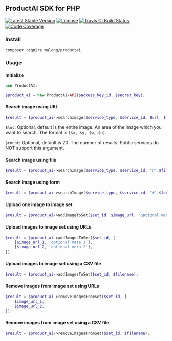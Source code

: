 ## ProductAI SDK for PHP

[![Latest Stable Version](https://poser.pugx.org/malong/productai/v/stable)](https://packagist.org/packages/malong/productai)
[![License](https://img.shields.io/github/license/MalongTech/productai-php-sdk.svg)](https://github.com/MalongTech/productai-php-sdk/blob/master/LICENSE)
[![Travis CI Build Status](https://travis-ci.org/MalongTech/productai-php-sdk.svg?branch=master)](https://travis-ci.org/MalongTech/productai-php-sdk)
[![Code Coverage](https://codecov.io/gh/MalongTech/productai-php-sdk/branch/master/graph/badge.svg)](https://codecov.io/gh/MalongTech/productai-php-sdk)

### Install

```shell
composer require malong/productai
```

### Usage

#### Initialize

```php
use ProductAI;

$product_ai = new ProductAI\API($access_key_id, $secret_key);
```

#### Search image using URL

```php
$result = $product_ai->searchImage($service_type, $service_id, $url, $loc, $count);
```

```$loc```: Optional, default is the entire image. An area of the image which you want to search. The format is ```[$x, $y, $w, $h]```.

```$count```: Optional, default is 20. The number of results. Public services do NOT support this argument.

#### Search image using file

```php
$result = $product_ai->searchImage($service_type, $service_id, '@'.$filename, $loc, $count);
```

#### Search image using form

```php
$result = $product_ai->searchImage($service_type, $service_id, '#'.$form_name, $loc, $count);
```

#### Upload one image to image set

```php
$result = $product_ai->addImageToSet($set_id, $image_url, 'optional meta');
```

#### Upload images to image set using URLs

```php
$result = $product_ai->addImagesToSet($set_id, [
    [$image_url_1, 'optional meta 1'],
    [$image_url_2, 'optional meta 2'],
]);
```

#### Upload images to image set using a CSV file

```php
$result = $product_ai->addImagesToSet($set_id, $filename);
```

#### Remove images from image set using URLs

```php
$result = $product_ai->removeImagesFromSet($set_id, [
    $image_url_1,
    $image_url_2,
]);
```

#### Remove images from image set using a CSV file

```php
$result = $product_ai->removeImagesFromSet($set_id, $filename);
```
